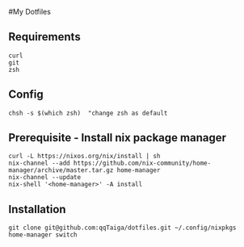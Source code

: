 #My Dotfiles

## Requirements
    curl
    git
    zsh

## Config
    chsh -s $(which zsh)  "change zsh as default

## Prerequisite - Install nix package manager
    curl -L https://nixos.org/nix/install | sh
    nix-channel --add https://github.com/nix-community/home-manager/archive/master.tar.gz home-manager
    nix-channel --update
    nix-shell '<home-manager>' -A install

## Installation
    git clone git@github.com:qqTaiga/dotfiles.git ~/.config/nixpkgs
    home-manager switch
